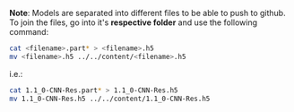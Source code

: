**Note**: Models are separated into different files to be able to push to github. 
To join the files, go into it's **respective folder** and use the following command:
```bash
cat <filename>.part* > <filename>.h5
mv <filename>.h5 ../../content/<filename>.h5
```
i.e.:
```bash
cat 1.1_0-CNN-Res.part* > 1.1_0-CNN-Res.h5
mv 1.1_0-CNN-Res.h5 ../../content/1.1_0-CNN-Res.h5
```